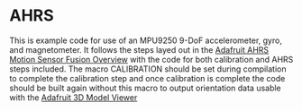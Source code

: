 # AHRS
This is example code for use of an MPU9250 9-DoF accelerometer, gyro,
and magnetometer.  It follows the steps layed out in the [Adafruit AHRS Motion
Sensor Fusion Overview](https://learn.adafruit.com/how-to-fuse-motion-sensor-data-into-ahrs-orientation-euler-quaternions/overview)
with the code for both calibration and AHRS steps included.  The macro
CALIBRATION should be set during compilation to complete the calibration step
and once calibration is complete the code should be built again without this
macro to output orientation data usable with the [Adafruit 3D Model Viewer](https://adafruit.github.io/Adafruit_WebSerial_3DModelViewer/)
